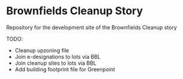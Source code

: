 # Brownfields Cleanup Story

Repository for the development site of the Brownfields Cleanup story

TODO:

* Cleanup upzoning file
* Join e-designations to lots via BBL
* Join cleanup sites to lots via BBL
* Add building footprint file for Greenpoint